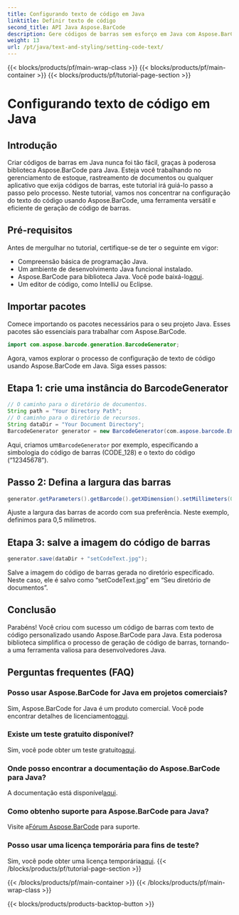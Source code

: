 ```yaml
---
title: Configurando texto de código em Java
linktitle: Definir texto de código
second_title: API Java Aspose.BarCode
description: Gere códigos de barras sem esforço em Java com Aspose.BarCode. Siga nosso guia passo a passo para uma personalização eficiente do texto do código.
weight: 13
url: /pt/java/text-and-styling/setting-code-text/
---
```


{{< blocks/products/pf/main-wrap-class >}}
{{< blocks/products/pf/main-container >}}
{{< blocks/products/pf/tutorial-page-section >}}

# Configurando texto de código em Java


## Introdução

Criar códigos de barras em Java nunca foi tão fácil, graças à poderosa biblioteca Aspose.BarCode para Java. Esteja você trabalhando no gerenciamento de estoque, rastreamento de documentos ou qualquer aplicativo que exija códigos de barras, este tutorial irá guiá-lo passo a passo pelo processo. Neste tutorial, vamos nos concentrar na configuração do texto do código usando Aspose.BarCode, uma ferramenta versátil e eficiente de geração de código de barras.

## Pré-requisitos

Antes de mergulhar no tutorial, certifique-se de ter o seguinte em vigor:

- Compreensão básica de programação Java.
- Um ambiente de desenvolvimento Java funcional instalado.
-  Aspose.BarCode para biblioteca Java. Você pode baixá-lo[aqui](https://releases.aspose.com/barcode/java/).
- Um editor de código, como IntelliJ ou Eclipse.

## Importar pacotes

Comece importando os pacotes necessários para o seu projeto Java. Esses pacotes são essenciais para trabalhar com Aspose.BarCode.

```java
import com.aspose.barcode.generation.BarcodeGenerator;

```

Agora, vamos explorar o processo de configuração de texto de código usando Aspose.BarCode em Java. Siga esses passos:

## Etapa 1: crie uma instância do BarcodeGenerator

```java
// O caminho para o diretório de documentos.
String path = "Your Directory Path";
// O caminho para o diretório de recursos.
String dataDir = "Your Document Directory";
BarcodeGenerator generator = new BarcodeGenerator(com.aspose.barcode.EncodeTypes.CODE_128, "12345678");
```

 Aqui, criamos um`BarcodeGenerator` por exemplo, especificando a simbologia do código de barras (CODE_128) e o texto do código (“12345678”).

## Passo 2: Defina a largura das barras

```java
generator.getParameters().getBarcode().getXDimension().setMillimeters(0.5f);
```

Ajuste a largura das barras de acordo com sua preferência. Neste exemplo, definimos para 0,5 milímetros.

## Etapa 3: salve a imagem do código de barras

```java
generator.save(dataDir + "setCodeText.jpg");
```

Salve a imagem do código de barras gerada no diretório especificado. Neste caso, ele é salvo como “setCodeText.jpg” em “Seu diretório de documentos”.

## Conclusão

Parabéns! Você criou com sucesso um código de barras com texto de código personalizado usando Aspose.BarCode para Java. Esta poderosa biblioteca simplifica o processo de geração de código de barras, tornando-a uma ferramenta valiosa para desenvolvedores Java.

## Perguntas frequentes (FAQ)

### Posso usar Aspose.BarCode for Java em projetos comerciais?
 Sim, Aspose.BarCode for Java é um produto comercial. Você pode encontrar detalhes de licenciamento[aqui](https://purchase.aspose.com/buy).

### Existe um teste gratuito disponível?
 Sim, você pode obter um teste gratuito[aqui](https://releases.aspose.com/).

### Onde posso encontrar a documentação do Aspose.BarCode para Java?
 A documentação está disponível[aqui](https://reference.aspose.com/barcode/java/).

### Como obtenho suporte para Aspose.BarCode para Java?
 Visite a[Fórum Aspose.BarCode](https://forum.aspose.com/c/barcode/13) para suporte.

### Posso usar uma licença temporária para fins de teste?
 Sim, você pode obter uma licença temporária[aqui](https://purchase.aspose.com/temporary-license/).
{{< /blocks/products/pf/tutorial-page-section >}}

{{< /blocks/products/pf/main-container >}}
{{< /blocks/products/pf/main-wrap-class >}}

{{< blocks/products/products-backtop-button >}}
